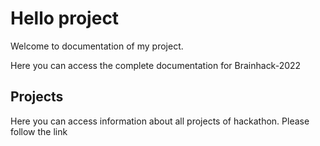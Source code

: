 # Hello project

Welcome to documentation of my project.

Here you can access the complete documentation for Brainhack-2022

## Projects

Here you can access information about all projects of hackathon. 
Please follow the link
